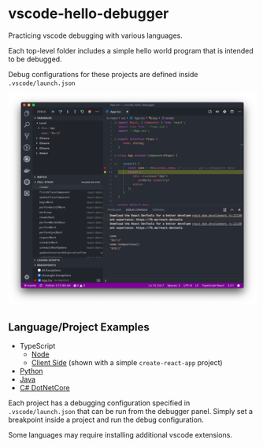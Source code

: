 # vscode-hello-debugger

Practicing vscode debugging with various languages.

Each top-level folder includes a simple hello world program that is intended to be debugged.

Debug configurations for these projects are defined inside `.vscode/launch.json`

![vscode debugging](debugging.png)

## Language/Project Examples

* TypeScript
  * [Node](./ts-node/README.md)
  * [Client Side](./ts-react/README.md) (shown with a simple `create-react-app` project)
* [Python](./python/README.md)
* [Java](./java/README.md)
* [C# DotNetCore](./csharp-dotnetcore/README.md)

Each project has a debugging configuration specified in `.vscode/launch.json` that can be run
from the debugger panel. Simply set a breakpoint inside a project and run the debug configuration.

Some languages may require installing additional vscode extensions.
